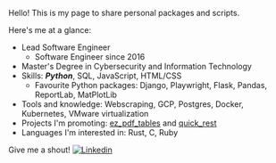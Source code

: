 Hello! This is my page to share personal packages and scripts. 

Here's me at a glance:
* Lead Software Engineer
  * Software Engineer since 2016
* Master's Degree in Cybersecurity and Information Technology
* Skills: **_Python_**, SQL, JavaScript, HTML/CSS
  * Favourite Python packages: Django, Playwright, Flask, Pandas, ReportLab, MatPlotLib
* Tools and knowledge: Webscraping, GCP, Postgres, Docker, Kubernetes, VMware virtualization
* Projects I'm promoting: [ez_pdf_tables](https://github.com/michaeleveringham/ez_pdf_tables) and [quick_rest](https://github.com/michaeleveringham/quick_rest)
* Languages I'm interested in: Rust, C, Ruby

Give me a shout! 
 [![Linkedin](https://i.stack.imgur.com/gVE0j.png)](https://www.linkedin.com/in/michael-everingham)
